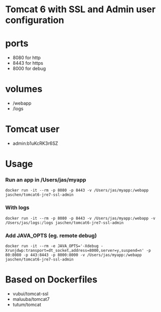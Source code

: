 Tomcat 6 with SSL and Admin user configuration
==============================================

# ports
- 8080 for http
- 8443 for https
- 8000 for debug


# volumes
- /webapp
- /logs


# Tomcat user
- admin:b1uKcRK3r6SZ


# Usage

### Run an app in /Users/jas/myapp
    docker run -it --rm -p 8080 -p 8443 -v /Users/jas/myapp:/webapp jaschen/tomcat6-jre7-ssl-admin

### With logs
    docker run -it --rm -p 8080 -p 8443 -v /Users/jas/myapp:/webapp -v /Users/jas/logs:/logs jaschen/tomcat6-jre7-ssl-admin

### Add JAVA_OPTS (eg. remote debug)
    docker run -it --rm -e JAVA_OPTS='-Xdebug -Xrunjdwp:transport=dt_socket,address=8000,server=y,suspend=n' -p 80:8080 -p 443:8443 -p 8000:8000 -v /Users/jas/myapp:/webapp jaschen/tomcat6-jre7-ssl-admin


# Based on Dockerfiles
- vubui/tomcat-ssl
- maluuba/tomcat7
- tutum/tomcat
